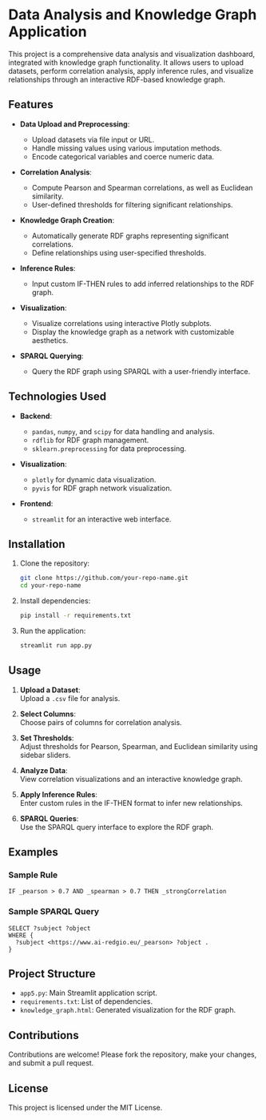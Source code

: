 
# Data Analysis and Knowledge Graph Application

This project is a comprehensive data analysis and visualization dashboard, integrated with knowledge graph functionality. It allows users to upload datasets, perform correlation analysis, apply inference rules, and visualize relationships through an interactive RDF-based knowledge graph.

## Features

- **Data Upload and Preprocessing**:  
  - Upload datasets via file input or URL.  
  - Handle missing values using various imputation methods.  
  - Encode categorical variables and coerce numeric data.

- **Correlation Analysis**:  
  - Compute Pearson and Spearman correlations, as well as Euclidean similarity.  
  - User-defined thresholds for filtering significant relationships.

- **Knowledge Graph Creation**:  
  - Automatically generate RDF graphs representing significant correlations.  
  - Define relationships using user-specified thresholds.

- **Inference Rules**:  
  - Input custom IF-THEN rules to add inferred relationships to the RDF graph.

- **Visualization**:  
  - Visualize correlations using interactive Plotly subplots.  
  - Display the knowledge graph as a network with customizable aesthetics.

- **SPARQL Querying**:  
  - Query the RDF graph using SPARQL with a user-friendly interface.  

## Technologies Used

- **Backend**:  
  - `pandas`, `numpy`, and `scipy` for data handling and analysis.  
  - `rdflib` for RDF graph management.  
  - `sklearn.preprocessing` for data preprocessing.  

- **Visualization**:  
  - `plotly` for dynamic data visualization.  
  - `pyvis` for RDF graph network visualization.  

- **Frontend**:  
  - `streamlit` for an interactive web interface.

## Installation

1. Clone the repository:
   ```bash
   git clone https://github.com/your-repo-name.git
   cd your-repo-name
   ```

2. Install dependencies:
   ```bash
   pip install -r requirements.txt
   ```

3. Run the application:
   ```bash
   streamlit run app.py
   ```

## Usage

1. **Upload a Dataset**:  
   Upload a `.csv` file for analysis.

2. **Select Columns**:  
   Choose pairs of columns for correlation analysis.

3. **Set Thresholds**:  
   Adjust thresholds for Pearson, Spearman, and Euclidean similarity using sidebar sliders.

4. **Analyze Data**:  
   View correlation visualizations and an interactive knowledge graph.

5. **Apply Inference Rules**:  
   Enter custom rules in the IF-THEN format to infer new relationships.

6. **SPARQL Queries**:  
   Use the SPARQL query interface to explore the RDF graph.

## Examples

### Sample Rule
```
IF _pearson > 0.7 AND _spearman > 0.7 THEN _strongCorrelation
```

### Sample SPARQL Query
```sparql
SELECT ?subject ?object
WHERE {
  ?subject <https://www.ai-redgio.eu/_pearson> ?object .
}
```

## Project Structure

- `app5.py`: Main Streamlit application script.
- `requirements.txt`: List of dependencies.
- `knowledge_graph.html`: Generated visualization for the RDF graph.

## Contributions

Contributions are welcome! Please fork the repository, make your changes, and submit a pull request.

## License

This project is licensed under the MIT License. 
